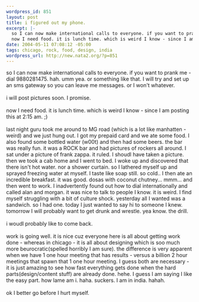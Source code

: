 ```yaml
--- 
wordpress_id: 851
layout: post
title: i figured out my phone.
excerpt: |-
  so I can now make international calls to everyone. if you want to prank me - dial 9880281475. hah. umm yea. or something like that. I will try and set up an sms gateway so you can leave me messages. or I won't whatever. i will post pictures soon. I promise. 
  now I need food. it is lunch time. which is weird I know - since I am posting this at 2:15 am. ;)last night g...
date: 2004-05-11 07:08:12 -05:00
tags: chicago, rock, food, design, india
wordpress_url: http://new.nata2.org/?p=851
---
```

so I can now make international calls to everyone. if you want to prank me - dial 9880281475. hah. umm yea. or something like that. I will try and set up an sms gateway so you can leave me messages. or I won't whatever. <br/><br/>i will post pictures soon. I promise. 
<br/><br/>now I need food. it is lunch time. which is weird I know - since I am posting this at 2:15 am. ;)<Br><br/>last night guru took me around to MG road (which is a lot like manhatten - weird) and we just hung out. I got my prepaid card and we ate some food. I also found some bottled water (w00t) and then had some beers. the bar was really fun. it was a ROCK bar and had pictures of rockers all around. I sat under a picture of frank zappa. it ruled. I shoudl have taken a picture. then we took a cab home and I went to bed. I woke up and discovered that there isn't hot water. nor a shower curtain. so I lathered myself up and sprayed freezing water at myself. I taste like soap still. so cold.. I then ate an incredible breakfast. it was good. dosas with coconut chutney... mmm... and then went to work. I inadvertently found out  how to dial internationally and called alan and morgan. it was nice to talk to people I know. it is weird. I find myself struggling with a bit of culture shock. yesterday all I wanted was a sandwich. so I had one. today I just wanted to say hi to someone I knew. tomorrow I will probably want to get drunk and wrestle. yea know. the drill. <Br><br/>i woudl probably like to come back. <Br><br/>work is going well. it is nice cuz everyone here is all about getting work done - whereas in chicago - it is all about designing which is soo much more beurocratic(spelled horribly I am sure). the difference is very apparent when we have 1 one hour meeting that has results - versus a billion 2 hour meetings that spawn that 1 one hour meeting. I guess both are necessary - it is just amazing to see how fast everything gets done when the hard parts(design/content stuff) are already done. hehe. I guess I am saying I like the easy part. how lame am i. haha. suckers. I am in india. hahah. <Br><br/>ok I better go before I hurt myself.  
